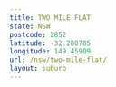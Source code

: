 ```yaml
---
title: TWO MILE FLAT
state: NSW
postcode: 2852
latitude: -32.280785
longitude: 149.45909
url: /nsw/two-mile-flat/
layout: suburb
---
```

